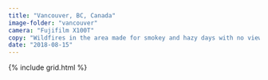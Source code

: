 ```yaml
---
title: "Vancouver, BC, Canada"
image-folder: "vancouver"
camera: "Fujifilm X100T"
copy: "Wildfires in the area made for smokey and hazy days with no view of the mountains :("
date: "2018-08-15"
---
```


{% include grid.html %}